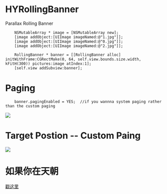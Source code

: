 # HYRollingBanner
Parallax Rolling Banner
```objc
    NSMutableArray * image = [NSMutableArray new];
    [image addObject:[UIImage imageNamed:@"1.jpg"]];
    [image addObject:[UIImage imageNamed:@"0.jpg"]];
    [image addObject:[UIImage imageNamed:@"2.jpg"]];

    RollingBanner * banner = [[RollingBanner alloc] initWithFrame:CGRectMake(0, 64, self.view.bounds.size.width, kFitH(300)) pictures:image atIndex:1];
    [self.view addSubview:banner];
```

# Paging
```objc
    banner.pagingEnabled = YES;  //if you wannna system paging rather than the custom paging
````

![](https://github.com/Arbalest313/gitRecord/blob/master/RollingBanner/RBPagingC.gif?raw=true)


# Target Postion -- Custom Paing
![](https://github.com/Arbalest313/gitRecord/blob/master/RollingBanner/RBTargetX-C.gif?raw=true)


# 如果你在天朝
[戳这里](http://hyyy.me/2016/08/15/RollingBanner/)
